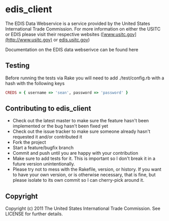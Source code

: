 # edis_client

The EDIS Data Webservice is a service provided by the United States International Trade Commission. For more information on either the USITC or EDIS please visit their respective websites ([www.usitc.gov](http://www.usitc.gov) or [edis.usitc.gov](http://edis.usitc.gov))

Documentation on the EDIS data webserivce can be found here

## Testing
Before running the tests via Rake you will need to add ./test/config.rb with a hash with the following keys

```ruby
CREDS = { username => 'sean', password => 'password' }
```

## Contributing to edis_client
 
* Check out the latest master to make sure the feature hasn't been implemented or the bug hasn't been fixed yet
* Check out the issue tracker to make sure someone already hasn't requested it and/or contributed it
* Fork the project
* Start a feature/bugfix branch
* Commit and push until you are happy with your contribution
* Make sure to add tests for it. This is important so I don't break it in a future version unintentionally.
* Please try not to mess with the Rakefile, version, or history. If you want to have your own version, or is otherwise necessary, that is fine, but please isolate to its own commit so I can cherry-pick around it.

## Copyright

Copyright (c) 2011 The United States International Trade Commission. See LICENSE for
further details.

